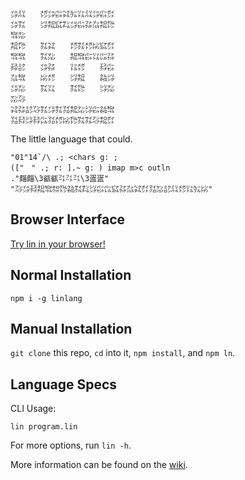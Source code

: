 ```
㌄㍊　　㍌㌄㌫㌶㍔㍑㍊㌄㌫㌽
㌄㌟　　㌡㌕㌮㌠㌄㌫㌲㌴㌕㌙
㌖㍇　　　　　　　　　　　　
㌕㌙　　㌟㌶　　㍌㌟㍌㍖㌮㌽
㌖㌖　　㌟㍇　　㌕㌖㌫㍑㌭㌲
㌇㍈　　㌄㌲　　㍑㍌　　㌇㌫
㌴㌖　　㍖㍌　　㌡㌕　　㌚㌡
㌄㍇　　㌟㍑　　㌟㌙　　㌡㍇
㍇㌂　　　　　　　　　　　　
㌶㌲㍈㌂㌟㌄㌟㍃㌕㍇㌡㌫㌚㌖
㍃㌇㌡㌇㌭㍃㍌㍖㌙㌟㌟㌂㌕㌽
```

The little language that could.

```
"01"14`/\ .; <chars g: ;
(["　" .; r: ].~ g: ) imap m>c outln
."㿳㿳\3㼳㼳㌳㌳㌳\3㿿㿿"
"㌂㌄㌇㌕㌖㌗㌙㌚㌟㌠㌡㌫㌭㌮㌲㌴㌶㌽㍃㍇㍈㍊㍌㍑㍔㍖"
```

## Browser Interface

[Try lin in your browser!](https://replit.com/@molarmanful/try-lin)

## Normal Installation

    npm i -g linlang

## Manual Installation

`git clone` this repo, `cd` into it, `npm install`, and `npm ln`.

## Language Specs

CLI Usage:

    lin program.lin

For more options, run `lin -h`.

More information can be found on the [wiki](https://github.com/molarmanful/lin/wiki).